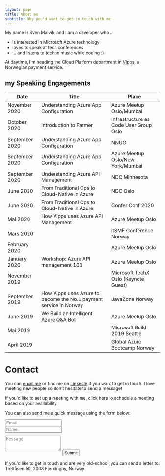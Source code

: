 ```yaml
---
layout: page
title: About me
subtitle: Why you'd want to get in touch with me
---
```


My name is Sven Malvik, and I am a developer who ...

- is interested in Microsoft Azure technology
- loves to speak at tech conferences
- ... and listens to techno music while coding :)

At daytime, I'm heading the Cloud Platform department in [Vipps](https://vipps.no), a Norwegian payment service.

## my Speaking Engagements

|Date   |Title    |Place  |
|---    |---    |---      |
|November 2020  |Understanding Azure App Configuration     |Azure Meetup Oslo/Mumbai                 |
|October 2020   |Introduction to Farmer                    |Infrastructure as Code User Group Oslo   |
|September 2020 |Understanding Azure App Configuration     |NNUG                                     |
|September 2020 |Understanding Azure App Configuration     |Azure Meetup Oslo/New York/Mumbai        |
|September 2020 |Understanding Azure API Management        |NDC Minnesota                            |
|June 2020      |From Traditional Ops to Cloud-Native in Azure   |NDC Oslo                                 |
|June 2020      |From Traditional Ops to Cloud-Native in Azure   |Confer Conf 2020                         |
|Mai 2020       |How Vipps uses Azure API Management       |Azure Meetup Oslo                        |
|Mars 2020      ||itSMF Conference Norway                  |
|February 2020  ||Azure Meetup Oslo                        |
|January 2020   |Workshop: Azure API management 101        |Azure Meetup Oslo                        |
|November 2019  ||Microsoft TechX Oslo (Keynote Guest)     |
|September 2019 |How Vipps uses Azure to become the No.1 payment service in Norway    |JavaZone Norway                          |
|June 2019      |We Build an Intelligent Azure Q&A Bot     |Azure Meetup Oslo                        |
|Mai 2019       ||Microsoft Build 2019 Seattle             |
|April 2019     ||Global Azure Bootcamp Norway             |

# Contact

You can [email me](sven@malvik.de) or find me on [LinkedIn](https://www.linkedin.com/in/svenmalvik/) if you want to get in touch. I love meeting new people so don't hesitate to send a message!

If you'd like to set up a meeting with me, click here to schedule a meeting based on your availability.

<form action="https://formspree.io/sven@malvik.de" method="POST" class="form" id="contact-form">
  <p>You can also send me a quick message using the form below:</p>
  <div class="row">
    <div class="col-xs-6">
      <input type="email" name="_replyto" class="form-control input-lg" placeholder="Email" title="Email">
    </div>
    <div class="col-xs-6">
      <input type="text" name="name" class="form-control input-lg" placeholder="Name" title="Name">
    </div>
  </div>
  <input type="hidden" name="_subject" value="New submission from svenmalvik.com">
  <textarea type="text" name="content" class="form-control input-lg" style="margin-top: 10px; margin-bottom:10px;" placeholder="Message" title="Message" required="required" rows="3"></textarea>
  <input type="text" name="_gotcha" style="display:none">
  <input type="hidden" name="_next" value="?message=Your message was sent successfully, thanks!" />
  <button type="submit" class="btn btn-lg btn-primary">Submit</button>
</form>

If you'd like to get in touch and are very old-school, you can send a letter to:
Trettåsen 50, 2008 Fjerdingby, Norway
